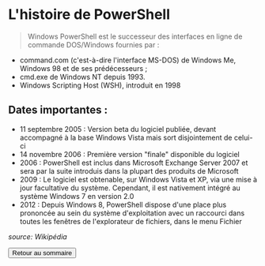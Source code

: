 # L'histoire de PowerShell

> Windows PowerShell est le successeur des interfaces en ligne de commande DOS/Windows fournies par :

- command.com (c'est-à-dire l'interface MS-DOS) de Windows Me, Windows 98 et de ses prédécesseurs ;
- cmd.exe de Windows NT depuis 1993.
- Windows Scripting Host (WSH), introduit en 1998

## Dates importantes :

- 11 septembre 2005 : Version beta du logiciel publiée, devant accompagné à la base Windows Vista mais sort disjointement de celui-ci
- 14 novembre 2006 : Première version "finale" disponible du logiciel
- 2006 : PowerShell est inclus dans Microsoft Exchange Server 2007 et sera par la suite introduis dans la plupart des produits de Microsoft
- 2009 : Le logiciel est obtenable, sur Windows Vista et XP, via une mise à jour facultative du système. Cependant, il est nativement intégré au système Windows 7 en version 2.0
- 2012 : Depuis Windows 8, PowerShell dispose d'une place plus prononcée au sein du système d'exploitation avec un raccourci dans toutes les fenêtres de l'explorateur de fichiers, dans le menu Fichier

*source: Wikipédia*

<a href="https://git.ytrack.learn.ynov.com/NSCHNEIDER/linux/src/branch/master/Powershell/README.md"><input type="button" value="Retour au sommaire"></a>
